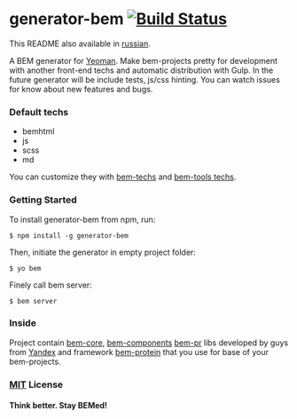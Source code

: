 # generator-bem [![Build Status](https://secure.travis-ci.org/verybigman/generator-bem.png?branch=master)](https://travis-ci.org/verybigman/generator-bem)

This README also available in [russian](https://github.com/verybigman/generator-bem/blob/master/README.ru.md).

A BEM generator for [Yeoman](http://yeoman.io). Make bem-projects pretty
for development with another front-end techs and automatic distribution with Gulp. In the future generator will
be include tests, js/css hinting. You can watch issues for know about new features and bugs.

### Default techs

- bemhtml
- js
- scss
- md

You can customize they with [bem-techs](https://github.com/verybigman/bem-techs)
and [bem-tools techs](https://github.com/bem/bem-tools/tree/support/0.7.x/lib/techs/v2).

### Getting Started

To install generator-bem from npm, run:

```
$ npm install -g generator-bem
```

Then, initiate the generator in empty project folder:

```
$ yo bem
```

Finely call bem server:

```
$ bem server
```

### Inside

Project contain [bem-core](https://github.com/bem/bem-core), [bem-components](https://github.com/bem/bem-components)
[bem-pr](https://github.com/bem/bem-pr) libs developed by guys from [Yandex](http://yandex.ru) and framework
[bem-protein](https://github.com/verybigman/bem-protein) that you use for base of your bem-projects.

### [MIT](http://en.wikipedia.org/wiki/MIT_License) License

#### Think better. Stay BEMed!